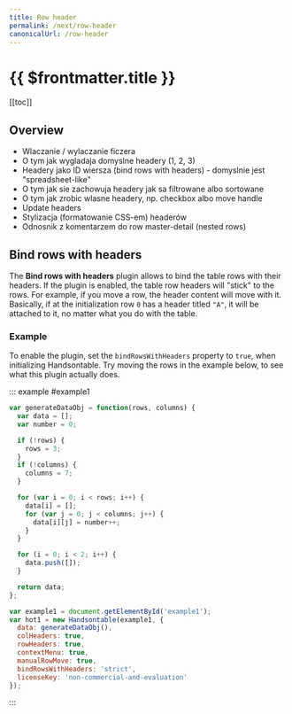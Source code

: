 ```yaml
---
title: Row header
permalink: /next/row-header
canonicalUrl: /row-header
---
```


# {{ $frontmatter.title }}

[[toc]]

## Overview

- Wlaczanie / wylaczanie ficzera
- O tym jak wygladaja domyslne headery (1, 2, 3)
- Headery jako ID wiersza (bind rows with headers) - domyslnie jest "spreadsheet-like"
- O tym jak sie zachowuja headery jak sa filtrowane albo sortowane
- O tym jak zrobic wlasne headery, np. checkbox albo move handle
- Update headers
- Stylizacja (formatowanie CSS-em) headerów
- Odnosnik z komentarzem do row master-detail (nested rows)

## Bind rows with headers

The **Bind rows with headers** plugin allows to bind the table rows with their headers.
If the plugin is enabled, the table row headers will "stick" to the rows. For example, if you move a row, the header content will move with it. Basically, if at the initialization row `0` has a header titled `"A"`, it will be attached to it, no matter what you do with the table.

### Example

To enable the plugin, set the `bindRowsWithHeaders` property to `true`, when initializing Handsontable.
Try moving the rows in the example below, to see what this plugin actually does.

::: example #example1
```js
var generateDataObj = function(rows, columns) {
  var data = [];
  var number = 0;

  if (!rows) {
    rows = 3;
  }
  if (!columns) {
    columns = 7;
  }

  for (var i = 0; i < rows; i++) {
    data[i] = [];
    for (var j = 0; j < columns; j++) {
      data[i][j] = number++;
    }
  }

  for (i = 0; i < 2; i++) {
    data.push([]);
  }

  return data;
};

var example1 = document.getElementById('example1');
var hot1 = new Handsontable(example1, {
  data: generateDataObj(),
  colHeaders: true,
  rowHeaders: true,
  contextMenu: true,
  manualRowMove: true,
  bindRowsWithHeaders: 'strict',
  licenseKey: 'non-commercial-and-evaluation'
});
```
:::

